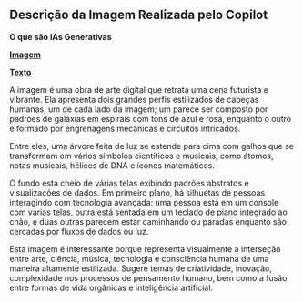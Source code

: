 ## Descrição da Imagem Realizada pelo Copilot
**O que são IAs Generativas**

**[Imagem](/outputs/OquesaoIAsGenerativas.png)**

**[Texto](/inputs/OquesãoIAsGenerativas.md)**

A imagem é uma obra de arte digital que retrata uma cena futurista e vibrante. Ela apresenta dois grandes perfis estilizados de cabeças humanas, um de cada lado da imagem; um parece ser composto por padrões de galáxias em espirais com tons de azul e rosa, enquanto o outro é formado por engrenagens mecânicas e circuitos intricados.

Entre eles, uma árvore feita de luz se estende para cima com galhos que se transformam em vários símbolos científicos e musicais, como átomos, notas musicais, hélices de DNA e ícones matemáticos.

O fundo está cheio de várias telas exibindo padrões abstratos e visualizações de dados. Em primeiro plano, há silhuetas de pessoas interagindo com tecnologia avançada: uma pessoa está em um console com várias telas, outra está sentada em um teclado de piano integrado ao chão, e duas outras parecem estar caminhando ou paradas enquanto são cercadas por fluxos de dados ou luz.

Esta imagem é interessante porque representa visualmente a interseção entre arte, ciência, música, tecnologia e consciência humana de uma maneira altamente estilizada. Sugere temas de criatividade, inovação, complexidade nos processos de pensamento humano, bem como a fusão entre formas de vida orgânicas e inteligência artificial.
